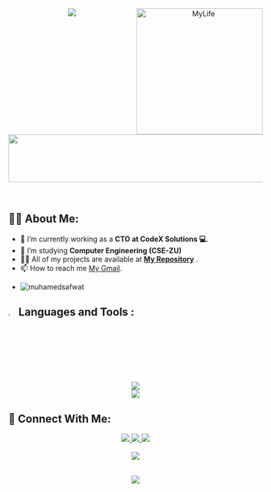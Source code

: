 <div align="center">
    <img src="https://readme-typing-svg.herokuapp.com/?font=Righteous&size=35&center=true&vCenter=true&width=500&height=70&duration=4000&lines=Hi+There!+👋;+I'm+Safwat!+🚀;Web%20Developer;" />
    <img align="right" alt="MyLife" width="250" src="https://user-images.githubusercontent.com/74038190/229223156-0cbdaba9-3128-4d8e-8719-b6b4cf741b67.gif?cid=790b7611rb8cp36foa8zqipr0yzqyv3d79uoce4fn7lbxott&ep=v1_gifs_search&rid=giphy.gif&ct=g">
</div>
<p align="center">
  <img src="https://github.com/Govindv7555/Govindv7555/blob/main/49e76e0596857673c5c80c85b84394c1.gif" width=550px height=95px>
</p> 
<br>

## 🙋‍♂️ About Me:

- 🔭 I’m currently working as a **CTO at CodeX Solutions 💻**.
- 🌱 I’m studying **Computer Engineering (CSE-ZU)**
- 👨‍💻 All of my projects are available at **[My Repository](https://github.com/muhamedsafwat?tab=repositories)** .
- 📫 How to reach me [My Gmail](mailto:musafwat666@gmail.com).
- <p align="left"> <img src="https://komarev.com/ghpvc/?username=muhamedsafwat&label=Profile%20views&color=0e75b6&style=flat" alt="muhamedsafwat" /> </p>

## <img src="https://media2.giphy.com/media/QssGEmpkyEOhBCb7e1/giphy.gif?cid=ecf05e47a0n3gi1bfqntqmob8g9aid1oyj2wr3ds3mg700bl&rid=giphy.gif" width ="3%"> Languages and Tools :

<div align="center">
    <img src="https://skillicons.dev/icons?i=git,github,vscode,figma,postman" />
    <br>
     <img src="https://skillicons.dev/icons?i=mongodb,html,css,js,ts,next,express,nodejs,react,tailwind" />
</div>

## 🤝 Connect With Me:

<div align="center">
    <a href="https://www.linkedin.com/in/muhamedsafwat911/" target="_blank">
        <img src="https://img.shields.io/badge/LinkedIn-0077B5?style=for-the-badge&logo=linkedin&logoColor=white" target="_blank" />
    </a>
  <a href="mailto:musafwat666@gmail.com">
    <img src="https://img.shields.io/badge/Gmail-333333?style=for-the-badge&logo=gmail&logoColor=red" />

  </a>
     </a>
     <a href="https://wa.me/+01016596908?text=Hello Muhamed,i am from GitHub Repository \nAre you available to chat?">
    <img src="https://img.shields.io/badge/WhatsApp-65B741?style=for-the-badge&logo=whatsapp&logoColor=white" />
  </a>
</div>

<br>
<div align="center">
    <img src="https://user-images.githubusercontent.com/73097560/115834477-dbab4500-a447-11eb-908a-139a6edaec5c.gif" />
</div>
<br>

<p align="center">

 <img src="https://readme-typing-svg.herokuapp.com/?font=Righteous&size=25&center=true&vCenter=true&width=500&height=70&duration=4000&lines=+Unlock+the+secrets+of+my+code+vault+🗝️+💻;+Dive+in+and+explore+🌊;Thanks+for+visiting!+❤️">

</h3>
